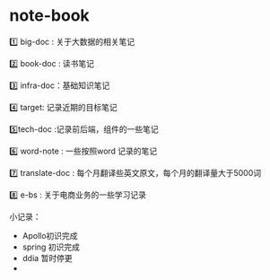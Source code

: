 # note-book

:one: big-doc  : 关于大数据的相关笔记

:two: book-doc : 读书笔记

:three: infra-doc：基础知识笔记

:four: target: 记录近期的目标笔记

:five:tech-doc :记录前后端，组件的一些笔记

:six: word-note : 一些按照word 记录的笔记

:seven: translate-doc :  每个月翻译些英文原文，每个月的翻译量大于5000词

:eight: e-bs : 关于电商业务的一些学习记录







小记录：

* Apollo初识完成
* spring 初识完成
* ddia 暂时停更
* 

